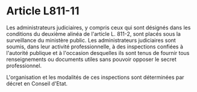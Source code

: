 # Article L811-11

Les administrateurs judiciaires, y compris ceux qui sont désignés dans les conditions du deuxième alinéa de l'article L. 811-2, sont placés sous la surveillance du ministère public. Les administrateurs judiciaires sont soumis, dans leur activité professionnelle, à des inspections confiées à l'autorité publique et à l'occasion desquelles ils sont tenus de fournir tous renseignements ou documents utiles sans pouvoir opposer le secret professionnel.

L'organisation et les modalités de ces inspections sont déterminées par décret en Conseil d'Etat.
